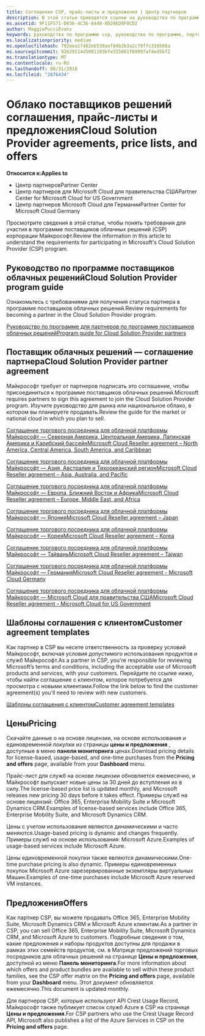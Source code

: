 ```yaml
---
title: Соглашения CSP, прайс-листы и предложения | Центр партнеров
description: В этой статье приводятся ссылки на руководства по программе поставщиков облачных решений, соглашения партнеров, соглашения клиентов, прайс-листы и предложения.
ms.assetid: 9F11F571-D036-4C36-8440-8D20ED9F0CD2
author: MaggiePucciEvans
keywords: руководства по программе csp, руководство по программе, партнерские соглашения, соглашение с клиентом, прейскуранты, предложения
ms.localizationpriority: medium
ms.openlocfilehash: 792eea1f482eb539aef84b2b3a2c79f7c33d508a
ms.sourcegitcommit: 92629114d5081103bfe555081f69997af4ed56f2
ms.translationtype: MT
ms.contentlocale: ru-RU
ms.lasthandoff: 08/31/2018
ms.locfileid: "2876434"
---
```

# <a name="cloud-solution-provider-agreements-price-lists-and-offers"></a><span data-ttu-id="9df90-104">Облако поставщиков решений соглашения, прайс-листы и предложения</span><span class="sxs-lookup"><span data-stu-id="9df90-104">Cloud Solution Provider agreements, price lists, and offers</span></span>

**<span data-ttu-id="9df90-105">Относится к:</span><span class="sxs-lookup"><span data-stu-id="9df90-105">Applies to</span></span>**

-  <span data-ttu-id="9df90-106">Центр партнеров</span><span class="sxs-lookup"><span data-stu-id="9df90-106">Partner Center</span></span>
-  <span data-ttu-id="9df90-107">Центр партнеров для Microsoft Cloud для правительства США</span><span class="sxs-lookup"><span data-stu-id="9df90-107">Partner Center for Microsoft Cloud for US Government</span></span>
-  <span data-ttu-id="9df90-108">Центр партнеров Microsoft Cloud для Германии</span><span class="sxs-lookup"><span data-stu-id="9df90-108">Partner Center for Microsoft Cloud Germany</span></span>


<span data-ttu-id="9df90-109">Просмотрите сведения в этой статье, чтобы понять требования для участия в программе поставщиков облачных решений (CSP) корпорации Майкрософт.</span><span class="sxs-lookup"><span data-stu-id="9df90-109">Review the information in this article to understand the requirements for participating in Microsoft's Cloud Solution Provider (CSP) program.</span></span> 

## <a href="" id="programguide"></a><span data-ttu-id="9df90-110">Руководство по программе поставщиков облачных решений</span><span class="sxs-lookup"><span data-stu-id="9df90-110">Cloud Solution Provider program guide</span></span>


<span data-ttu-id="9df90-111">Ознакомьтесь с требованиями для получения статуса партнера в программе поставщиков облачных решений.</span><span class="sxs-lookup"><span data-stu-id="9df90-111">Review requirements for becoming a partner in the Cloud Solution Provider program.</span></span>

[<span data-ttu-id="9df90-112">Руководство по программе для партнеров по программе поставщиков облачных решений</span><span class="sxs-lookup"><span data-stu-id="9df90-112">Program guide for Cloud Solution Provider partners</span></span>](http://go.microsoft.com/fwlink/p/?LinkId=617100)

## <a href="" id="partneragreement"></a><span data-ttu-id="9df90-113">Поставщик облачных решений — соглашение партнера</span><span class="sxs-lookup"><span data-stu-id="9df90-113">Cloud Solution Provider partner agreement</span></span>


<span data-ttu-id="9df90-114">Майкрософт требует от партнеров подписать это соглашение, чтобы присоединиться к программе поставщиков облачных решений.</span><span class="sxs-lookup"><span data-stu-id="9df90-114">Microsoft requires partners to sign this agreement to join the Cloud Solution Provider program.</span></span> <span data-ttu-id="9df90-115">Изучите руководство для рынка или национальное облако, в котором вы планируете продавать.</span><span class="sxs-lookup"><span data-stu-id="9df90-115">Review the guide for the market or national cloud in which you plan to sell.</span></span>

[<span data-ttu-id="9df90-116">Соглашение торгового посредника для облачной платформы Майкрософт — Северная Америка, Центральная Америка, Латинская Америка и Карибский бассейн</span><span class="sxs-lookup"><span data-stu-id="9df90-116">Microsoft Cloud Reseller agreement – North America, Central America, South America, and Caribbean</span></span>](http://download.microsoft.com/download/2/C/8/2C8CAC17-FCE7-4F51-9556-4D77C7022DF5/MCRA2018_AOC_ENG_Sep2018_CR.pdf)

[<span data-ttu-id="9df90-117">Соглашение торгового посредника для облачной платформы Майкрософт — Азия, Австралия и Тихоокеанский регион</span><span class="sxs-lookup"><span data-stu-id="9df90-117">Microsoft Cloud Reseller agreement – Asia, Australia, and Pacific</span></span>](http://download.microsoft.com/download/2/C/8/2C8CAC17-FCE7-4F51-9556-4D77C7022DF5/MCRA2018_APOC_ENG_Sep2018_CR.pdf)

[<span data-ttu-id="9df90-118">Соглашение торгового посредника для облачной платформы Майкрософт — Европа, Ближний Восток и Африка</span><span class="sxs-lookup"><span data-stu-id="9df90-118">Microsoft Cloud Reseller agreement – Europe, Middle East, and Africa</span></span>](http://download.microsoft.com/download/2/C/8/2C8CAC17-FCE7-4F51-9556-4D77C7022DF5/MCRA2018_EOC_ENG_Sep2018_CR.pdf)

[<span data-ttu-id="9df90-119">Соглашение торгового посредника для облачной платформы Майкрософт — Япония</span><span class="sxs-lookup"><span data-stu-id="9df90-119">Microsoft Cloud Reseller agreement – Japan</span></span>](http://download.microsoft.com/download/2/C/8/2C8CAC17-FCE7-4F51-9556-4D77C7022DF5/MCRA2018_JPN_ENG_Sep2018_CR.pdf)

[<span data-ttu-id="9df90-120">Соглашение торгового посредника для облачной платформы Майкрософт — Корея</span><span class="sxs-lookup"><span data-stu-id="9df90-120">Microsoft Cloud Reseller agreement – Korea</span></span>](http://download.microsoft.com/download/2/C/8/2C8CAC17-FCE7-4F51-9556-4D77C7022DF5/MCRA2018_KOR_ENG_Sep2018_CR.pdf)

[<span data-ttu-id="9df90-121">Соглашение торгового посредника для облачной платформы Майкрософт — Тайвань</span><span class="sxs-lookup"><span data-stu-id="9df90-121">Microsoft Cloud Reseller agreement – Taiwan</span></span>](http://download.microsoft.com/download/2/C/8/2C8CAC17-FCE7-4F51-9556-4D77C7022DF5/MCRA2018_TAI_ENG_Sep2018_CR.pdf)

[<span data-ttu-id="9df90-122">Соглашение торгового посредника для облачной платформы Майкрософт — Германия</span><span class="sxs-lookup"><span data-stu-id="9df90-122">Microsoft Cloud Reseller agreement - Microsoft Cloud Germany</span></span>](http://download.microsoft.com/download/2/C/8/2C8CAC17-FCE7-4F51-9556-4D77C7022DF5/MCRA2018_EOC_GER_ENG_Sep2018_GermanCloud_CR.pdf)

[<span data-ttu-id="9df90-123">Соглашение торгового посредника для облачной платформы Майкрософт — Microsoft Cloud для правительства США</span><span class="sxs-lookup"><span data-stu-id="9df90-123">Microsoft Cloud Reseller agreement - Microsoft Cloud for US Government</span></span>](http://download.microsoft.com/download/2/C/8/2C8CAC17-FCE7-4F51-9556-4D77C7022DF5/MCRA2018_AOC_USGCC_ENG_Sep2018_CR.pdf)

## <a href="" id="customeragreementtemplate"></a><span data-ttu-id="9df90-124">Шаблоны соглашения с клиентом</span><span class="sxs-lookup"><span data-stu-id="9df90-124">Customer agreement templates</span></span>


<span data-ttu-id="9df90-125">Как партнер в CSP вы несете ответственность за проверку условий Майкрософт, включая условия допустимого использования продуктов и служб Майкрософт.</span><span class="sxs-lookup"><span data-stu-id="9df90-125">As a partner in CSP, you're responsible for reviewing Microsoft’s terms and conditions, including the acceptable use of Microsoft products and services, with your customers.</span></span> <span data-ttu-id="9df90-126">Перейдите по ссылке ниже, чтобы найти соглашение с клиентом, которое потребуется для просмотра с новыми клиентами.</span><span class="sxs-lookup"><span data-stu-id="9df90-126">Follow the link below to find the customer agreement(s) you'll need to review with new customers.</span></span> 

[<span data-ttu-id="9df90-127">Шаблоны соглашения с клиентом</span><span class="sxs-lookup"><span data-stu-id="9df90-127">Customer agreement templates</span></span>](agreements.md)

## <a name="pricing"></a><span data-ttu-id="9df90-128">Цены</span><span class="sxs-lookup"><span data-stu-id="9df90-128">Pricing</span></span>


<span data-ttu-id="9df90-129">Скачайте данные о на основе лицензии, на основе использования и единовременной покупки из страницы **цены и предложения** , доступные в меню **панели мониторинга** ценах.</span><span class="sxs-lookup"><span data-stu-id="9df90-129">Download pricing details for license-based, usage-based, and one-time purchases from the **Pricing and offers** page, available from your **Dashboard** menu.</span></span> 

<span data-ttu-id="9df90-130">Прайс-лист для служб на основе лицензии обновляется ежемесячно, и Майкрософт выпускает новые цены за 30 дней до вступления их в силу.</span><span class="sxs-lookup"><span data-stu-id="9df90-130">The license-based price list is updated monthly, and Microsoft releases new pricing 30 days before it takes effect.</span></span> <span data-ttu-id="9df90-131">Примеры служб на основе лицензий: Office 365, Enterprise Mobility Suite и Microsoft Dynamics CRM.</span><span class="sxs-lookup"><span data-stu-id="9df90-131">Examples of license-based services include Office 365, Enterprise Mobility Suite, and Microsoft Dynamics CRM.</span></span> 

<span data-ttu-id="9df90-132">Цены с учетом использования являются динамическими и часто меняются.</span><span class="sxs-lookup"><span data-stu-id="9df90-132">Usage-based pricing is dynamic and changes frequently.</span></span> <span data-ttu-id="9df90-133">Примеры служб на основе использования: Microsoft Azure.</span><span class="sxs-lookup"><span data-stu-id="9df90-133">Examples of usage-based services include Microsoft Azure.</span></span>

<span data-ttu-id="9df90-134">Цены единовременной покупки также являются динамическими.</span><span class="sxs-lookup"><span data-stu-id="9df90-134">One-time purchase pricing is also dynamic.</span></span> <span data-ttu-id="9df90-135">Примеры единовременных покупок Microsoft Azure зарезервированные экземпляры виртуальных Машин.</span><span class="sxs-lookup"><span data-stu-id="9df90-135">Examples of one-time purchases include Microsoft Azure reserved VM instances.</span></span> 


## <a name="offers"></a><span data-ttu-id="9df90-136">Предложения</span><span class="sxs-lookup"><span data-stu-id="9df90-136">Offers</span></span>


<span data-ttu-id="9df90-137">Как партнер CSP, вы можете продавать Office 365, Enterprise Mobility Suite, Microsoft Dynamics CRM и Microsoft Azure клиентам.</span><span class="sxs-lookup"><span data-stu-id="9df90-137">As a partner in CSP, you can sell Office 365, Enterprise Mobility Suite, Microsoft Dynamics CRM, and Microsoft Azure to customers.</span></span> <span data-ttu-id="9df90-138">Подробные сведения о том, какие предложения и наборы продуктов доступны для продажи в рамках этих семейств продуктов, см. в Матрице предложений торговых посредников для облачных решений на странице **Цены и предложения**, доступной из меню **Панель мониторинга**.</span><span class="sxs-lookup"><span data-stu-id="9df90-138">For more information about which offers and product bundles are available to sell within these product families, see the CSP offer matrix on the **Pricing and offers** page, available from your **Dashboard** menu.</span></span> <span data-ttu-id="9df90-139">Этот документ обновляется ежемесячно.</span><span class="sxs-lookup"><span data-stu-id="9df90-139">This document is updated monthly.</span></span>

<span data-ttu-id="9df90-140">Для партнеров CSP, которые используют API Crest Usage Record, Майкрософт также публикует список служб Azure в CSP на странице **Цены и предложения**.</span><span class="sxs-lookup"><span data-stu-id="9df90-140">For CSP partners who use the Crest Usage Record API, Microsoft also publishes a list of the Azure Services in CSP on the **Pricing and offers** page.</span></span>


